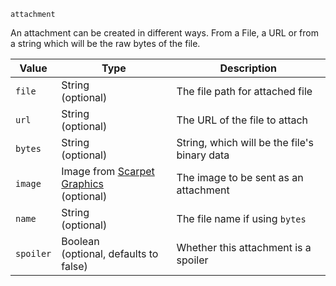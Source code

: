 `attachment`

An attachment can be created in different ways.
From a File, a URL or from a string which will be the raw bytes of the file.

| Value     | Type                                                                                         | Description                                  |
|-----------|----------------------------------------------------------------------------------------------|----------------------------------------------|
| `file`    | String<br>(optional)                                                                         | The file path for attached file              |
| `url`     | String<br>(optional)                                                                         | The URL of the file to attach                |
| `bytes`   | String<br>(optional)                                                                         | String, which will be the file's binary data |
| `image`   | Image from [Scarpet Graphics](https://github.com/replaceitem/scarpet-graphics)<br>(optional) | The image to be sent as an attachment        |
| `name`    | String<br>(optional)                                                                         | The file name if using `bytes`               |
| `spoiler` | Boolean<br>(optional, defaults to false)                                                     | Whether this attachment is a spoiler         |